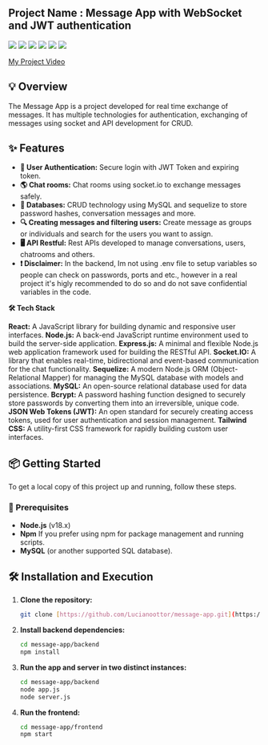 <h2> Project Name : Message App with WebSocket and JWT authentication </h2>

![](https://img.shields.io/badge/Node.js-339933?style=for-the-badge&logo=nodedotjs&logoColor=white)
![](https://img.shields.io/badge/JavaScript-F7DF1E?style=for-the-badge&logo=javascript&logoColor=black)
![](https://img.shields.io/badge/Socket.io-010101?style=for-the-badge&logo=socket.io&logoColor=white)
![](https://img.shields.io/badge/MySQL-4479A1?style=for-the-badge&logo=mysql&logoColor=white)
![](https://img.shields.io/badge/React-61DAFB?style=for-the-badge&logo=react&logoColor=black)
![](https://img.shields.io/badge/Tailwind_CSS-38B2AC?style=for-the-badge&logo=tailwind-css&logoColor=white)

[My Project Video](assets/demo.mp4)

</div>

## 💡 Overview

The Message App is a project developed for real time exchange of messages. It has multiple technologies for authentication, exchanging of messages using socket and API development for CRUD.

## ✨ Features

- **🔐 User Authentication:** Secure login with JWT Token and expiring token.
- **🌎 Chat rooms:** Chat rooms using socket.io to exchange messages safely.
- **📄 Databases:** CRUD technology using MySQL and sequelize to store password hashes, conversation messages and more.
- **🔍 Creating messages and filtering users:** Create message as groups or individuals and search for the users you want to assign.
- **🖥️ API Restful:** Rest APIs developed to manage conversations, users, chatrooms and others.
- **❗ Disclaimer:** In the backend, Im not using .env file to setup variables so people can check on passwords, ports and etc., however in a real project it's higly recommended to do so and do not save confidential variables in the code.


**🛠️ Tech Stack**

**React:** A JavaScript library for building dynamic and responsive user interfaces.
**Node.js:** A back-end JavaScript runtime environment used to build the server-side application.
**Express.js:** A minimal and flexible Node.js web application framework used for building the RESTful API.
**Socket.IO:** A library that enables real-time, bidirectional and event-based communication for the chat functionality.
**Sequelize:** A modern Node.js ORM (Object-Relational Mapper) for managing the MySQL database with models and associations.
**MySQL:** An open-source relational database used for data persistence.
**Bcrypt:** A password hashing function designed to securely store passwords by converting them into an irreversible, unique code.
**JSON Web Tokens (JWT):** An open standard for securely creating access tokens, used for user authentication and session management.
**Tailwind CSS:** A utility-first CSS framework for rapidly building custom user interfaces.


## 📦 Getting Started

To get a local copy of this project up and running, follow these steps.

### 🚀 Prerequisites

- **Node.js** (v18.x)
- **Npm** If you prefer using npm for package management and running scripts.
- **MySQL** (or another supported SQL database).

## 🛠️ Installation and Execution

1. **Clone the repository:**
   ```bash
   git clone [https://github.com/Lucianoottor/message-app.git](https://github.com/Lucianoottor/message-app.git)
   
2. **Install backend dependencies:**
   ```bash
   cd message-app/backend
   npm install
3. **Run the app and server in two distinct instances:**
   ```bash
   cd message-app/backend
   node app.js
   node server.js
4. **Run the frontend:**
   ```bash
   cd message-app/frontend
   npm start

